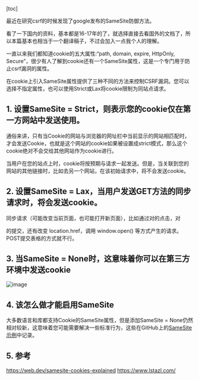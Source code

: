 [toc]

最近在研究csrf的时候发现了google发布的SameSite防御方法。

看了一下国内的资料，基本都是16-17年的了，就选择直接去看国外的文档了，所以本篇基本也相当于一个翻译稿子，不过会加入一点我个人的理解。

一直以来我们都知道cookie的五大属性:“path, domain, expire, HttpOnly, Secure”，很少有人了解到cookie还有一个SameSite属性，这是一个专门用于防止csrf漏洞的属性。

在cookie上引入SameSite属性提供了三种不同的方法来控制CSRF漏洞。您可以选择不指定属性，也可以使用Strict或Lax将cookie限制为同站点请求。

## 1. 设置SameSite = Strict，则表示您的cookie仅在第一方网站中发送使用。

通俗来讲，只有当Cookie的网站与浏览器的网址栏中当前显示的网站相匹配时，才会发送Cookie，也就是这个网站的cookie如果被设置成strict模式，那么这个cookie绝对不会交给其他网站作为cookie进行。

当用户在您的站点上时，cookie将按预期与请求一起发送。但是，当关联到您的网站的其他链接时，比如去另一个网站，在该初始请求中，将不会发送cookie。

## 2. 设置SameSite = Lax，当用户发送GET方法的同步请求时，将会发送cookie。

同步请求（可能改变当前页面，也可能打开新页面），比如通过对<a>的点击，对<form>的提交，还有改变 location.href，调用 window.open() 等方式产生的请求。POST提交表格的方式就不行。

## 3. 当SameSite = None时，这意味着你可以在第三方环境中发送cookie

![image](../images/samesite-cookies.png)

## 4. 该怎么做才能启用SameSite

大多数语言和库都支持Cookie的SameSite属性，但是添加SameSite = None仍然相对较新，这意味着您可能需要解决一些标准行为，这些在GitHub上的[SameSite示例](https://github.com/GoogleChromeLabs/samesite-examples)中记录。

## 5. 参考

https://web.dev/samesite-cookies-explained
https://www.lstazl.com/